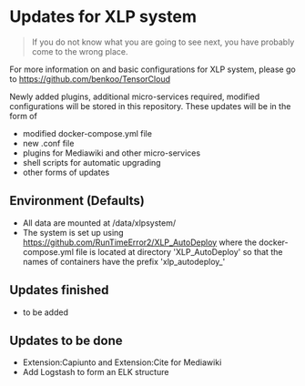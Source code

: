 # Updates for XLP system

> If you do not know what you are going to see next, you have probably come to the wrong place.

For more information on and basic configurations for XLP system, please go to 
https://github.com/benkoo/TensorCloud

Newly added plugins, additional micro-services required, modified configurations will be stored in this repository.
These updates will be in the form of

- modified docker-compose.yml file
- new .conf file
- plugins for Mediawiki and other micro-services
- shell scripts for automatic upgrading
- other forms of updates

## Environment (Defaults)

- All data are mounted at /data/xlpsystem/
- The system is set up using https://github.com/RunTimeError2/XLP_AutoDeploy where the docker-compose.yml file is located at directory 'XLP_AutoDeploy' so that the names of containers have the prefix 'xlp_autodeploy_'

## Updates finished

- to be added

## Updates to be done

- Extension:Capiunto and Extension:Cite for Mediawiki
- Add Logstash to form an ELK structure
